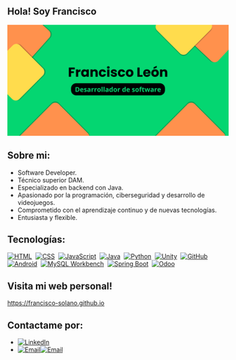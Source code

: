 ## Hola! Soy Francisco
<img src="https://github.com/Francisco-Solano/Francisco-Solano/blob/main/banner.png" alt="Mi banner" width="800" />

## Sobre mi:
- Software Developer.
- Técnico superior DAM.
- Especializado en backend con Java.
- Apasionado por la programación, ciberseguridad y desarrollo de videojuegos.
- Comprometido con el aprendizaje continuo y de nuevas tecnologías.
- Entusiasta y flexible.

## Tecnologías:
[![HTML](https://img.shields.io/badge/HTML-FF6F61?style=for-the-badge&logo=html5&logoColor=white&labelColor=101010)]()&nbsp;
[![CSS](https://img.shields.io/badge/CSS-2965F1?style=for-the-badge&logo=css3&logoColor=white&labelColor=101010)]()&nbsp;
[![JavaScript](https://img.shields.io/badge/JavaScript-F7DF1E?style=for-the-badge&logo=javascript&logoColor=black&labelColor=101010)]()&nbsp;
[![Java](https://img.shields.io/badge/Java-F8B900?style=for-the-badge&logo=java&logoColor=white&labelColor=101010)]()&nbsp;
[![Python](https://img.shields.io/badge/Python-3776AB?style=for-the-badge&logo=python&logoColor=white&labelColor=101010)]()&nbsp;
[![Unity](https://img.shields.io/badge/Unity-5E3C2D?style=for-the-badge&logo=unity&logoColor=white&labelColor=101010)]()&nbsp;
[![GitHub](https://img.shields.io/badge/GitHub-181717?style=for-the-badge&logo=github&logoColor=white&labelColor=101010)]()&nbsp;
[![Android](https://img.shields.io/badge/Android-3DDC84?style=for-the-badge&logo=android&logoColor=white&labelColor=101010)]()&nbsp;
[![MySQL Workbench](https://img.shields.io/badge/MySQL_Workbench-4479A1?style=for-the-badge&logo=mysql&logoColor=white&labelColor=101010)]()&nbsp;
[![Spring Boot](https://img.shields.io/badge/Spring_Boot-6DB33F?style=for-the-badge&logo=springboot&logoColor=white&labelColor=101010)]()&nbsp;
[![Odoo](https://img.shields.io/badge/Odoo-9444AD?style=for-the-badge&logo=odoo&logoColor=white&labelColor=101010)]()
<br>

## Visita mi web personal!
https://francisco-solano.github.io

## Contactame por:
- [![LinkedIn](https://img.shields.io/badge/LinkedIn-E4405F?style=for-the-badge&logo=linkedin&logoColor=white&labelColor=101010)](https://www.linkedin.com/in/francisco-solano-le%C3%B3n-mu%C3%B1oz-99026a277/)
- [![Email](https://img.shields.io/badge/Email-D14836?style=for-the-badge&logo=gmail&logoColor=white&labelColor=101010)](mailto:franciscosolanoleon@gmail.com)[![Email](https://img.shields.io/badge/franciscosolanoleon@gmail.com-D14836?style=for-the-badge&logo=gmail&logoColor=white&labelColor=101010)]()






